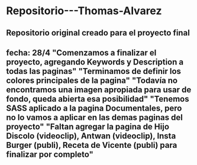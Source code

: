 # Repositorio---Thomas-Alvarez
Repositorio original creado para el proyecto final
----------------------------------------------------------------------------------------------------------------------------------------------------------------
fecha: 28/4
"Comenzamos a finalizar el proyecto, agregando Keywords y Description a todas las paginas"
"Terminamos de definir los colores principales de la pagina"
"Todavía no encontramos una imagen apropiada para usar de fondo, queda abierta esa posibilidad" 
"Tenemos SASS aplicado a la pagina Documentales, pero no lo vamos a aplicar en las demas paginas del proyecto" 
"Faltan agregar la pagina de Hijo Discolo (videoclip), Antwan (videoclip), Insta Burger (publi), Receta de Vicente (publi) para finalizar por completo"
----------------------------------------------------------------------------------------------------------------------------------------------------------------
